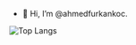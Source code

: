 - 👋 Hi, I’m @ahmedfurkankoc.

![Top Langs](https://github-readme-stats.vercel.app/api/top-langs/?username=ahmedfurkankoc&theme=tokyonight)

<!---
ahmedfurkankoc/ahmedfurkankoc is a ✨ special ✨ repository because its `README.md` (this file) appears on your GitHub profile.
You can click the Preview link to take a look at your changes.
--->
